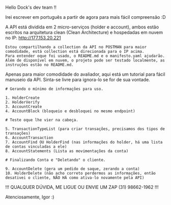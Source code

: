 Hello Dock's dev team !!

Irei escrever em português a partir de agora para mais fácil compreensão :D

A API está dividida em 2 micro-serviços (holder e account), ambos estão escritos na arquitetura clean (Clean Architecture) e hospedadas em nuvem no IP: http://177.153.20.221

    Estou compartilhando a collection da API no POSTMAN para maior comodidade, está collection está direcionada para o IP acima.
    Para entender oque foi usado, o README.md e o manifesto.yaml ajudarão.
    Além de disponível em nuvem, o projeto pode ser testado localmente, as instruções estão no README.md.

Apenas para maior comodidade do avaliador, aqui está um tutorial para fácil manuseio da API.
Sinta-se livre para ignora-lo se for de sua vontade.

    # Gerando o mínimo de informações para uso.

    1. HolderCreate
    2. HolderVerify
    3. AccountCreate
    4. AccountBlock (bloqueio e desbloquei no mesmo endpoint)

    # Teste oque lhe vier na cabeça.

    5. TransactionTypeList (para criar transações, precisamos dos tipos de transações)
    6. AccountTransaction
    7. AccountFind OU HolderFind (nas informações do holder, há uma lista de contas vinculadas a ele)
    8. AccountStatements (Lista as movimentações da conta)

    # Finalizando Conta e "Deletando" o cliente.

    9. AccountDelete (gera um pedido de saque, zerando a conta)
    10. HolderDelete (não acho correto perdermos as informações, então desativei o cliente, NÃO HÁ como ativa-lo novamente pela API)    
    
!!! QUALQUER DÚVIDA, ME LIGUE OU ENVIE UM ZAP (31) 98662-1962 !!!

Atenciosamente, Igor :) 